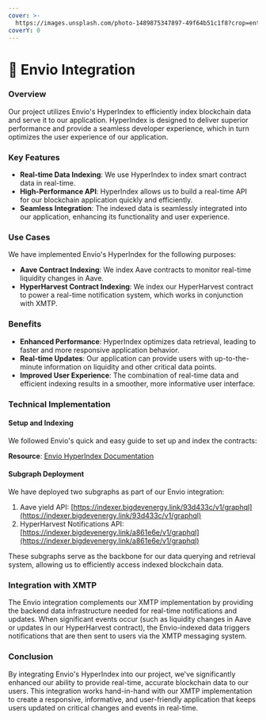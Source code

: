 ```yaml
---
cover: >-
  https://images.unsplash.com/photo-1489875347897-49f64b51c1f8?crop=entropy&cs=srgb&fm=jpg&ixid=M3wxOTcwMjR8MHwxfHNlYXJjaHwxfHxkYXRhYmFzZXxlbnwwfHx8fDE3MjU3ODM0NDN8MA&ixlib=rb-4.0.3&q=85
coverY: 0
---
```


# 📇 Envio Integration

### Overview

Our project utilizes Envio's HyperIndex to efficiently index blockchain data and serve it to our application. HyperIndex is designed to deliver superior performance and provide a seamless developer experience, which in turn optimizes the user experience of our application.

### Key Features

* **Real-time Data Indexing**: We use HyperIndex to index smart contract data in real-time.
* **High-Performance API**: HyperIndex allows us to build a real-time API for our blockchain application quickly and efficiently.
* **Seamless Integration**: The indexed data is seamlessly integrated into our application, enhancing its functionality and user experience.

### Use Cases

We have implemented Envio's HyperIndex for the following purposes:

* **Aave Contract Indexing**: We index Aave contracts to monitor real-time liquidity changes in Aave.
* **HyperHarvest Contract Indexing**: We index our HyperHarvest contract to power a real-time notification system, which works in conjunction with XMTP.

### Benefits

* **Enhanced Performance**: HyperIndex optimizes data retrieval, leading to faster and more responsive application behavior.
* **Real-time Updates**: Our application can provide users with up-to-the-minute information on liquidity and other critical data points.
* **Improved User Experience**: The combination of real-time data and efficient indexing results in a smoother, more informative user interface.

### Technical Implementation

#### **Setup and Indexing**

We followed Envio's quick and easy guide to set up and index the contracts:

**Resource**: [Envio HyperIndex Documentation](https://docs.envio.dev/docs/HyperIndex/overview)

#### **Subgraph Deployment**

We have deployed two subgraphs as part of our Envio integration:

1. Aave yield API: [https://indexer.bigdevenergy.link/93d433c/v1/graphql](https://indexer.bigdevenergy.link/93d433c/v1/graphql)
2. HyperHarvest Notifications API: [https://indexer.bigdevenergy.link/a861e6e/v1/graphql](https://indexer.bigdevenergy.link/a861e6e/v1/graphql)

These subgraphs serve as the backbone for our data querying and retrieval system, allowing us to efficiently access indexed blockchain data.

### Integration with XMTP

The Envio integration complements our XMTP implementation by providing the backend data infrastructure needed for real-time notifications and updates. When significant events occur (such as liquidity changes in Aave or updates in our HyperHarvest contract), the Envio-indexed data triggers notifications that are then sent to users via the XMTP messaging system.

### Conclusion

By integrating Envio's HyperIndex into our project, we've significantly enhanced our ability to provide real-time, accurate blockchain data to our users. This integration works hand-in-hand with our XMTP implementation to create a responsive, informative, and user-friendly application that keeps users updated on critical changes and events in real-time.
